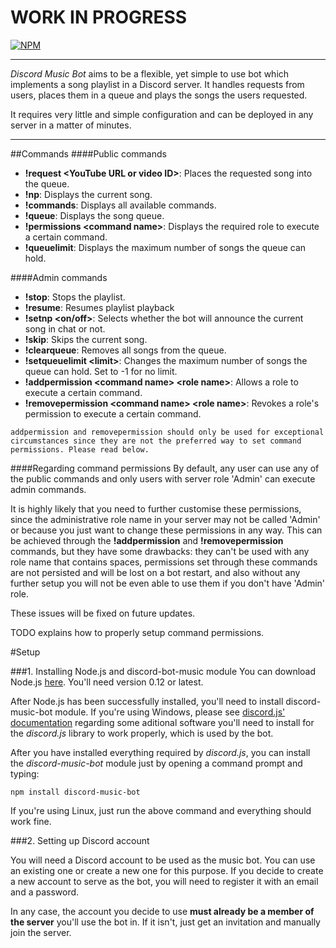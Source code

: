 # WORK IN PROGRESS

[![NPM](https://nodei.co/npm/discord-music-bot.png?downloads=true)](https://nodei.co/npm/discord-music-bot/)

---

*Discord Music Bot* aims to be a flexible, yet simple to use bot which implements a song playlist in a Discord server. It handles requests from users, places them in a queue and plays the songs the users requested.

It requires very little and simple configuration and can be deployed in any server in a matter of minutes.

---

##Commands
####Public commands

* **!request \<YouTube URL or video ID\>**: Places the requested song into the queue.
* **!np**: Displays the current song.
* **!commands**: Displays all available commands.
* **!queue**: Displays the song queue.
* **!permissions \<command name\>**: Displays the required role to execute a certain command.
* **!queuelimit**: Displays the maximum number of songs the queue can hold.
 
####Admin commands

* **!stop**: Stops the playlist.
* **!resume**: Resumes playlist playback
* **!setnp \<on/off\>**: Selects whether the bot will announce the current song in chat or not.
* **!skip**: Skips the current song.
* **!clearqueue**: Removes all songs from the queue.
* **!setqueuelimit \<limit\>**: Changes the maximum number of songs the queue can hold. Set to -1 for no limit.
* **!addpermission \<command name\> \<role name\>**: Allows a role to execute a certain command.
* **!removepermission \<command name\> \<role name\>**: Revokes a role's permission to execute a certain command.

`addpermission and removepermission should only be used for exceptional circumstances since they are not the preferred way to set command permissions. Please read below.`
 
####Regarding command permissions
By default, any user can use any of the public commands and only users with server role 'Admin' can execute admin commands.

It is highly likely that you need to further customise these permissions, since the administrative role name in your server may not be called 'Admin' or because you just want to change these permissions in any way. This can be achieved through the **!addpermission** and **!removepermission** commands, but they have some drawbacks: they can't be used with any role name that contains spaces, permissions set through these commands are not persisted and will be lost on a bot restart, and also without any further setup you will not be even able to use them if you don't have 'Admin' role.

These issues will be fixed on future updates.

TODO explains how to properly setup command permissions.



#Setup

###1. Installing Node.js and discord-bot-music module
You can download Node.js [here](https://nodejs.org/en/). You'll need version 0.12 or latest.

After Node.js has been successfully installed, you'll need to install discord-music-bot module. If you're using Windows, please see [discord.js' documentation](https://discordjs.readthedocs.org/en/latest/installing.html) regarding some aditional software you'll need to install for the *discord.js* library to work properly, which is used by the bot.

After you have installed everything required by *discord.js*, you can install the *discord-music-bot* module just by opening a command prompt and typing:

`npm install discord-music-bot`

If you're using Linux, just run the above command and everything should work fine.

###2. Setting up Discord account

You will need a Discord account to be used as the music bot. You can use an existing one or create a new one for this purpose. If you decide to create a new account to serve as the bot, you will need to register it with an email and a password.

In any case, the account you decide to use **must already be a member of the server** you'll use the bot in. If it isn't, just get an invitation and manually join the server.
